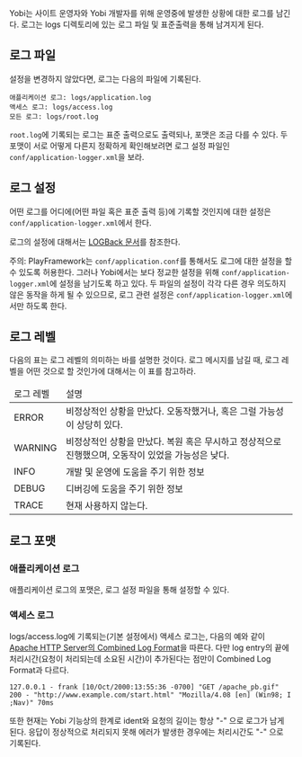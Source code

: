 Yobi는 사이트 운영자와 Yobi 개발자를 위해 운영중에 발생한 상황에 대한 로그를 남긴다. 로그는 logs 디렉토리에 있는 로그 파일 및 표준출력을 통해 남겨지게 된다.

로그 파일
---------

설정을 변경하지 않았다면, 로그는 다음의 파일에 기록된다.

    애플리케이션 로그: logs/application.log
    액세스 로그: logs/access.log
    모든 로그: logs/root.log

`root.log`에 기록되는 로그는 표준 출력으로도 출력되나, 포맷은 조금 다를 수 있다. 두 포맷이 서로 어떻게 다른지 정확하게 확인해보려면 로그 설정 파일인 `conf/application-logger.xml`을 보라.

로그 설정
---------

어떤 로그를 어디에(어떤 파일 혹은 표준 출력 등)에 기록할 것인지에 대한 설정은 `conf/application-logger.xml`에서 한다.

로그의 설정에 대해서는 [LOGBack 문서](http://logback.qos.ch/documentation.html)를 참조한다.

주의: PlayFramework는 `conf/application.conf`를 통해서도 로그에 대한 설정을 할 수 있도록 허용한다. 그러나 Yobi에서는 보다 정교한 설정을 위해 `conf/application-logger.xml`에 설정을 남기도록 하고 있다. 두 파일의 설정이 각각 다른 경우 의도하지 않은 동작을 하게 될 수 있으므로, 로그 관련 설정은 `conf/application-logger.xml`에서만 하도록 한다.

로그 레벨
---------

다음의 표는 로그 레벨의 의미하는 바를 설명한 것이다. 로그 메시지를 남길 때, 로그 레벨을 어떤 것으로 할 것인가에 대해서는 이 표를 참고하라.

<table>
<thead>
<tr><td>로그 레벨</td><td>설명</td></tr>
</thead>
<tbody>
<tr><td>ERROR</td><td>비정상적인 상황을 만났다. 오동작했거나, 혹은 그럴 가능성이 상당히 있다.</td></tr>
<tr><td>WARNING</td><td>비정상적인 상황을 만났다. 복원 혹은 무시하고 정상적으로 진행했으며, 오동작이 있었을 가능성은 낮다.</td></tr>
<tr><td>INFO</td><td>개발 및 운영에 도움을 주기 위한 정보</td></tr>
<tr><td>DEBUG</td><td>디버깅에 도움을 주기 위한 정보</td></tr>
<tr><td>TRACE</td><td>현재 사용하지 않는다.</td></tr>
</tbody>
</table>

로그 포맷
---------

### 애플리케이션 로그

애플리케이션 로그의 포맷은, 로그 설정 파일을 통해 설정할 수 있다.

### 액세스 로그

logs/access.log에 기록되는(기본 설정에서) 액세스 로그는, 다음의 예와 같이 [Apache HTTP Server의 Combined Log Format](http://httpd.apache.org/docs/2.2/logs.html)을 따른다. 다만 log entry의 끝에 처리시간(요청이 처리되는데 소요된 시간)이 추가된다는 점만이 Combined Log Format과 다르다.

    127.0.0.1 - frank [10/Oct/2000:13:55:36 -0700] "GET /apache_pb.gif" 200 - "http://www.example.com/start.html" "Mozilla/4.08 [en] (Win98; I ;Nav)" 70ms

또한 현재는 Yobi 기능상의 한계로 ident와 요청의 길이는 항상 "-" 으로 로그가 남게 된다. 응답이 정상적으로 처리되지 못해 에러가 발생한 경우에는 처리시간도 "-" 으로 기록된다.
